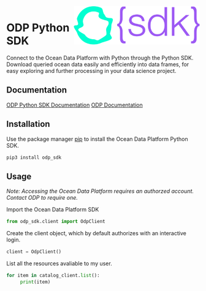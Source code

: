 <a href="https://www.oceandata.earth/">
    <img src="assets/ODP-SDK.png" alt="ODP SDK logo" title="ODP" align="right" height="100" />
</a>

# ODP Python SDK

Connect to the Ocean Data Platform with Python through the Python SDK. Download queried ocean data easily and efficiently into data frames, for easy exploring and further processing in your data science project.

## Documentation

[ODP Python SDK Documentation](https://odp-sdk-python.readthedocs.io/en/master/)
[ODP Documentation](https://docs.hubocean.earth/)

## Installation

Use the package manager [pip](https://pip.pypa.io/en/stable/) to install the Ocean Data Platform Python SDK.

```bash
pip3 install odp_sdk
```
 
## Usage

*Note: Accessing the Ocean Data Platform requires an authorzed account. Contact ODP to require one.*

Import the Ocean Data Platform SDK 
```python
from odp_sdk.client import OdpClient
```
Create the client object, which by default authorizes with an interactive login.
```python
client = OdpClient()
```
List all the resources avaliable to my user.
```python
for item in catalog_client.list():
     print(item)
```
